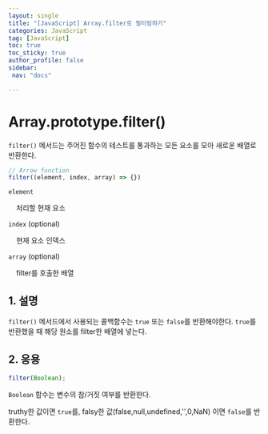 ```yaml
---
layout: single
title: "[JavaScript] Array.filter로 필터링하기"
categories: JavaScript
tag: [JavaScript]
toc: true
toc_sticky: true
author_profile: false
sidebar:
 nav: "docs"

---
```


# Array.prototype.filter()

`filter()` 메서드는 주어진 함수의 테스트를 통과하는 모든 요소를 모아 새로운 배열로 반환한다.

```js
// Arrow function
filter((element, index, array) => {})
```

`element`

    처리할 현재 요소

`index`  (optional)

    현재 요소 인덱스

`array` (optional)

    filter를 호출한 배열

## 1. 설명

`filter()` 메서드에서 사용되는 콜백함수는 `true` 또는 `false`를 반환해야한다. `true`를 반환했을 때 해당 원소를 filter한 배열에 넣는다.

## 2. 응용

```js
filter(Boolean);
```

`Boolean` 함수는 변수의 참/거짓 여부를 반환한다. 

truthy한 값이면 `true`를, falsy한 값(false,null,undefined,'',0,NaN) 이면 `false`를 반환한다.
